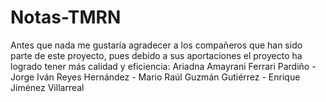 # Notas-TMRN
Antes que nada me gustaría agradecer a los compañeros que han sido parte de este proyecto, pues debido a sus aportaciones el proyecto ha logrado tener más calidad y eficiencia:
Ariadna Amayrani Ferrari Pardiño - Jorge Iván Reyes Hernández - Mario Raúl Guzmán Gutiérrez - Enrique Jiménez Villarreal
